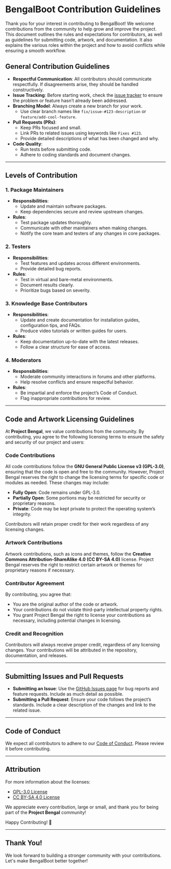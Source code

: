 # BengalBoot Contribution Guidelines

Thank you for your interest in contributing to BengalBoot! We welcome contributions from the community to help grow and improve the project. This document outlines the rules and expectations for contributors, as well as guidelines for submitting code, artwork, and documentation. It also explains the various roles within the project and how to avoid conflicts while ensuring a smooth workflow.

## General Contribution Guidelines

- **Respectful Communication**: All contributors should communicate respectfully. If disagreements arise, they should be handled constructively.
- **Issue Tracking**: Before starting work, check the [issue tracker](https://github.com/BCW52/bengalboot-public-repo/issues) to ensure the problem or feature hasn’t already been addressed.
- **Branching Model**: Always create a new branch for your work.
  - Use clear branch names like `fix/issue-#123-description` or `feature/add-cool-feature`.
- **Pull Requests (PRs)**:
  - Keep PRs focused and small.
  - Link PRs to related issues using keywords like `Fixes #123`.
  - Provide detailed descriptions of what has been changed and why.
- **Code Quality**:
  - Run tests before submitting code.
  - Adhere to coding standards and document changes.

---

## Levels of Contribution

### 1. **Package Maintainers**
- **Responsibilities**:
  - Update and maintain software packages.
  - Keep dependencies secure and review upstream changes.
- **Rules**:
  - Test package updates thoroughly.
  - Communicate with other maintainers when making changes.
  - Notify the core team and testers of any changes in core packages.

### 2. **Testers**
- **Responsibilities**:
  - Test features and updates across different environments.
  - Provide detailed bug reports.
- **Rules**:
  - Test in virtual and bare-metal environments.
  - Document results clearly.
  - Prioritize bugs based on severity.

### 3. **Knowledge Base Contributors**
- **Responsibilities**:
  - Update and create documentation for installation guides, configuration tips, and FAQs.
  - Produce video tutorials or written guides for users.
- **Rules**:
  - Keep documentation up-to-date with the latest releases.
  - Follow a clear structure for ease of access.

### 4. **Moderators**
- **Responsibilities**:
  - Moderate community interactions in forums and other platforms.
  - Help resolve conflicts and ensure respectful behavior.
- **Rules**:
  - Be impartial and enforce the project’s Code of Conduct.
  - Flag inappropriate contributions for review.

---

## Code and Artwork Licensing Guidelines

At **Project Bengal**, we value contributions from the community. By contributing, you agree to the following licensing terms to ensure the safety and security of our project and users:

### Code Contributions

All code contributions follow the **GNU General Public License v3 (GPL-3.0)**, ensuring that the code is open and free to the community. However, Project Bengal reserves the right to change the licensing terms for specific code or modules as needed. These changes may include:
- **Fully Open**: Code remains under GPL-3.0.
- **Partially Open**: Some portions may be restricted for security or proprietary reasons.
- **Private**: Code may be kept private to protect the operating system’s integrity.

Contributors will retain proper credit for their work regardless of any licensing changes.

### Artwork Contributions

Artwork contributions, such as icons and themes, follow the **Creative Commons Attribution-ShareAlike 4.0 (CC BY-SA 4.0)** license. Project Bengal reserves the right to restrict certain artwork or themes for proprietary reasons if necessary.

### Contributor Agreement

By contributing, you agree that:
- You are the original author of the code or artwork.
- Your contributions do not violate third-party intellectual property rights.
- You grant Project Bengal the right to license your contributions as necessary, including potential changes in licensing.

### Credit and Recognition

Contributors will always receive proper credit, regardless of any licensing changes. Your contributions will be attributed in the repository, documentation, and releases.

---

## Submitting Issues and Pull Requests

- **Submitting an Issue**: Use the [GitHub Issues page](https://github.com/BCW52/bengalboot-public-repo/issues) for bug reports and feature requests. Include as much detail as possible.
- **Submitting a Pull Request**: Ensure your code follows the project’s standards. Include a clear description of the changes and link to the related issue.

---

## Code of Conduct

We expect all contributors to adhere to our [Code of Conduct](https://github.com/BCW52/bengalboot-public-repo/CODE_OF_CONDUCT.md). Please review it before contributing.

---

## Attribution

For more information about the licenses:
- [GPL-3.0 License](https://www.gnu.org/licenses/gpl-3.0.html)
- [CC BY-SA 4.0 License](https://creativecommons.org/licenses/by-sa/4.0/)

We appreciate every contribution, large or small, and thank you for being part of the **Project Bengal** community!

Happy Contributing! 🎉

---

## Thank You!
We look forward to building a stronger community with your contributions. Let's make BengalBoot better together!
